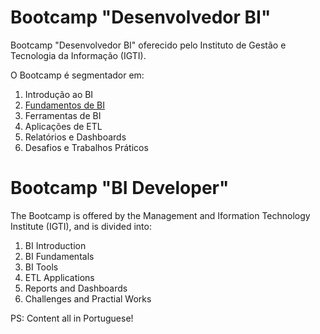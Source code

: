 # Bootcamp "Desenvolvedor BI"
Bootcamp "Desenvolvedor BI" oferecido pelo Instituto de Gestão e Tecnologia da Informação (IGTI).

O Bootcamp é segmentador em:
1. Introdução ao BI
2. [Fundamentos de BI](https://github.com/renan2scarvalho/Bootcamp_BI/tree/master/M%C3%B3dulo%202)
3. Ferramentas de BI
4. Aplicações de ETL
5. Relatórios e Dashboards
6. Desafios e Trabalhos Práticos

# Bootcamp "BI Developer"
The Bootcamp is offered by the Management and Iformation Technology Institute (IGTI), and is divided into:
1. BI Introduction
2. BI Fundamentals
3. BI Tools
4. ETL Applications
5. Reports and Dashboards
6. Challenges and Practial Works

PS: Content all in Portuguese!
